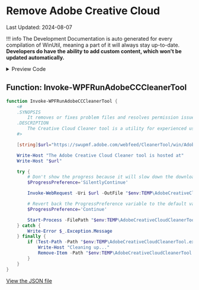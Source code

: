 # Remove Adobe Creative Cloud

Last Updated: 2024-08-07


!!! info
     The Development Documentation is auto generated for every compilation of WinUtil, meaning a part of it will always stay up-to-date. **Developers do have the ability to add custom content, which won't be updated automatically.**


<!-- BEGIN CUSTOM CONTENT -->

<!-- END CUSTOM CONTENT -->

<details>
<summary>Preview Code</summary>

```json
{
  "Content": "Remove Adobe Creative Cloud",
  "category": "Fixes",
  "panel": "1",
  "Order": "a045_",
  "Type": "Button",
  "ButtonWidth": "300",
  "link": "https://christitustech.github.io/winutil/dev/features/Fixes/WPFRunAdobeCCCleanerTool"
}
```

</details>

## Function: Invoke-WPFRunAdobeCCCleanerTool

```powershell
function Invoke-WPFRunAdobeCCCleanerTool {
    <#
    .SYNOPSIS
        It removes or fixes problem files and resolves permission issues in registry keys.
    .DESCRIPTION
        The Creative Cloud Cleaner tool is a utility for experienced users to clean up corrupted installations.
    #>

    [string]$url="https://swupmf.adobe.com/webfeed/CleanerTool/win/AdobeCreativeCloudCleanerTool.exe"

    Write-Host "The Adobe Creative Cloud Cleaner tool is hosted at"
    Write-Host "$url"

    try {
        # Don't show the progress because it will slow down the download speed
        $ProgressPreference='SilentlyContinue'

        Invoke-WebRequest -Uri $url -OutFile "$env:TEMP\AdobeCreativeCloudCleanerTool.exe" -UseBasicParsing -ErrorAction SilentlyContinue -Verbose

        # Revert back the ProgressPreference variable to the default value since we got the file desired
        $ProgressPreference='Continue'

        Start-Process -FilePath "$env:TEMP\AdobeCreativeCloudCleanerTool.exe" -Wait -ErrorAction SilentlyContinue -Verbose
    } catch {
        Write-Error $_.Exception.Message
    } finally {
        if (Test-Path -Path "$env:TEMP\AdobeCreativeCloudCleanerTool.exe") {
            Write-Host "Cleaning up..."
            Remove-Item -Path "$env:TEMP\AdobeCreativeCloudCleanerTool.exe" -Verbose
        }
    }
}

```


<!-- BEGIN SECOND CUSTOM CONTENT -->

<!-- END SECOND CUSTOM CONTENT -->


[View the JSON file](https://github.com/ChrisTitusTech/winutil/tree/main/config/feature.json)

